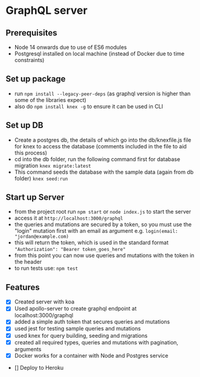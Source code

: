 # GraphQL server

## Prerequisites

- Node 14 onwards due to use of ES6 modules
- Postgresql installed on local machine (instead of Docker due to time constraints)

## Set up package

- run `npm install --legacy-peer-deps` (as graphql version is higher than some of the libraries expect)
- also do `npm install knex -g` to ensure it can be used in CLI

## Set up DB

- Create a postgres db, the details of which go into the db/knexfile.js file for knex to access the database (comments included in the file to aid this process)
- cd into the db folder, run the following command first for database migration
  `knex migrate:latest`
- This command seeds the database with the sample data (again from db folder)
  `knex seed:run`

## Start up Server

- from the project root run `npm start` or `node index.js` to start the server
- access it at `http://localhost:3000/graphql`
- the queries and mutations are secured by a token, so you must use the "login" mutation first with an email as argument
  e.g. `login(email: "jordan@example.com)`
- this will return the token, which is used in the standard format
  `"Authorization": "Bearer token_goes_here"`
- from this point you can now use queries and mutations with the token in the header
- to run tests use: `npm test`

## Features

- [x] Created server with koa
- [x] Used apollo-server to create graphql endpoint at localhost:3000/graphql
- [x] added a simple auth token that secures queries and mutations
- [x] used jest for testing sample queries and mutations
- [x] used knex for query building, seeding and migrations
- [x] created all required types, queries and mutations with pagination, arguments
- [x] Docker works for a container with Node and Postgres service
- [] Deploy to Heroku
